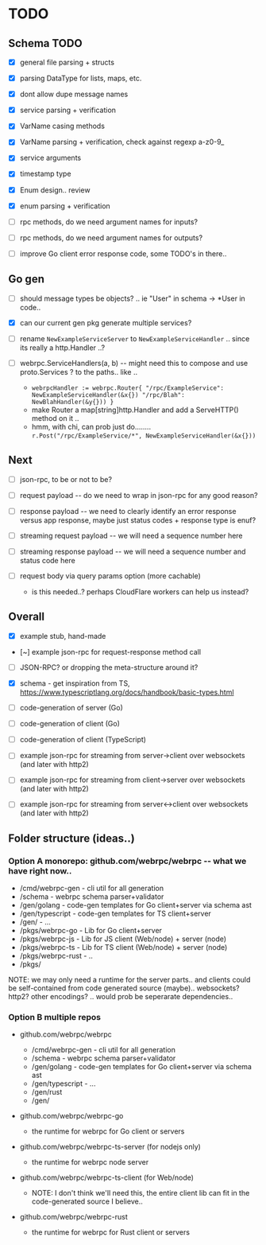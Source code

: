 TODO
====

## Schema TODO

- [x] general file parsing + structs
- [x] parsing DataType for lists, maps, etc.
- [x] dont allow dupe message names
- [x] service parsing + verification
- [x] VarName casing methods
- [x] VarName parsing + verification, check against regexp a-z0-9_
- [x] service arguments
- [x] timestamp type
- [x] Enum design.. review
- [x] enum parsing + verification
- [ ] rpc methods, do we need argument names for inputs?
- [ ] rpc methods, do we need argument names for outputs?
- [ ] improve Go client error response code, some TODO's in there..


## Go gen

- [ ] should message types be objects? .. ie "User" in schema -> *User in code..

- [x] can our current gen pkg generate multiple services?
- [ ] rename `NewExampleServiceServer` to `NewExampleServiceHandler` .. since its really a http.Handler  ..?
- [ ] webrpc.ServiceHandlers(a, b) -- might need this to compose and use proto.Services ? to the paths.. like ..
    * `webrpcHandler := webrpc.Router{
        "/rpc/ExampleService": NewExampleServiceHandler(&x{})
        "/rpc/Blah": NewBlahHandler(&y{}))
      }`
    * make Router a map[string]http.Handler and add a ServeHTTP() method on it ..
    * hmm, with chi, can prob just do........ `r.Post("/rpc/ExampleService/*", NewExampleServiceHandler(&x{}))`

## Next

- [ ] json-rpc, to be or not to be?

- [ ] request payload -- do we need to wrap in json-rpc for any good reason?
- [ ] response payload -- we need to clearly identify an error response versus app response, maybe just status codes + response type is enuf?
- [ ] streaming request payload -- we will need a sequence number here
- [ ] streaming response payload -- we will need a sequence number and status code here

- [ ] request body via query params option (more cachable)
    * is this needed..? perhaps CloudFlare workers can help us instead?


## Overall

- [x] example stub, hand-made
- [~] example json-rpc for request-response method call
- [ ] JSON-RPC? or dropping the meta-structure around it?

- [x] schema - get inspiration from TS, https://www.typescriptlang.org/docs/handbook/basic-types.html

- [ ] code-generation of server (Go)
- [ ] code-generation of client (Go)
- [ ] code-generation of client (TypeScript)

- [ ] example json-rpc for streaming from server->client over websockets (and later with http2)
- [ ] example json-rpc for streaming from client->server over websockets (and later with http2)
- [ ] example json-rpc for streaming from server<->client over websockets (and later with http2)
 

## Folder structure (ideas..)

### Option A monorepo: github.com/webrpc/webrpc -- what we have right now..

* /cmd/webrpc-gen       - cli util for all generation
* /schema               - webrpc schema parser+validator
* /gen/golang           - code-gen templates for Go client+server via schema ast
* /gen/typescript       - code-gen templates for TS client+server
* /gen/<targetlang>     - ...
* /pkgs/webrpc-go       - Lib for Go client+server
* /pkgs/webrpc-js       - Lib for JS client (Web/node) + server (node)
* /pkgs/webrpc-ts       - Lib for TS client (Web/node) + server (node)
* /pkgs/webrpc-rust     - ..
* /pkgs/<targetlang>

NOTE: we may only need a runtime for the server parts..
and clients could be self-contained from code generated source (maybe).. websockets? http2? other encodings? .. would prob be seperarate dependencies..


### Option B multiple repos

* github.com/webrpc/webrpc
  * /cmd/webrpc-gen       - cli util for all generation
  * /schema               - webrpc schema parser+validator
  * /gen/golang           - code-gen templates for Go client+server via schema ast
  * /gen/typescript       - ...
  * /gen/rust
  * /gen/<targetlang>

* github.com/webrpc/webrpc-go
  * the runtime for webrpc for Go client or servers

* github.com/webrpc/webrpc-ts-server (for nodejs only)
  * the runtime for webrpc node server

* github.com/webrpc/webrpc-ts-client (for Web/node)
  * NOTE: I don't think we'll need this, the entire client lib can fit in the
    code-generated source I believe..

* github.com/webrpc/webrpc-rust
  * the runtime for webrpc for Rust client or servers


